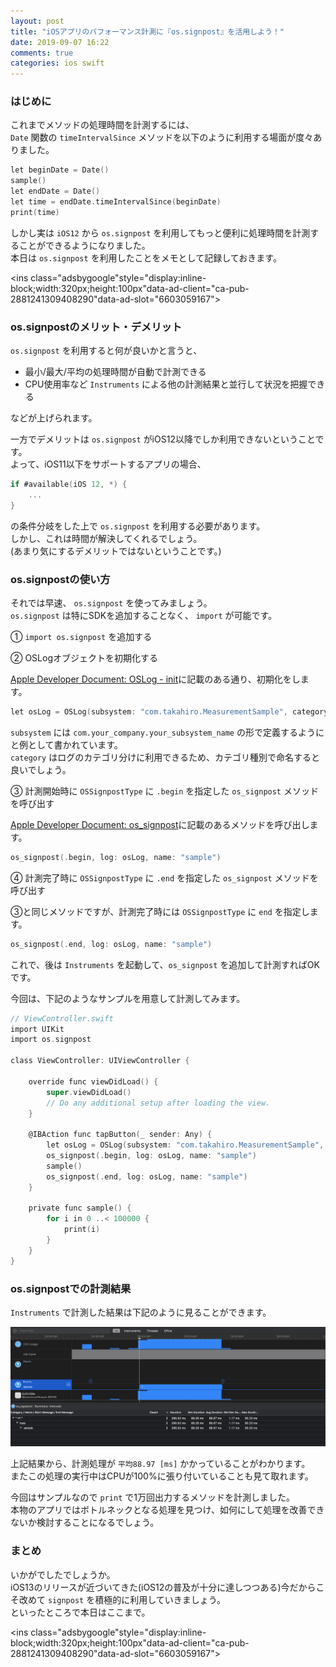 ```yaml
---
layout: post
title: "iOSアプリのパフォーマンス計測に『os.signpost』を活用しよう！"
date: 2019-09-07 16:22
comments: true
categories: ios swift
---
```


### はじめに
これまでメソッドの処理時間を計測するには、  
`Date` 関数の `timeIntervalSince` メソッドを以下のように利用する場面が度々ありました。  

```objective-c
let beginDate = Date()
sample()
let endDate = Date()
let time = endDate.timeIntervalSince(beginDate)
print(time)
```

しかし実は `iOS12` から `os.signpost` を利用してもっと便利に処理時間を計測することができるようになりました。  
本日は `os.signpost` を利用したことをメモとして記録しておきます。  

<script async src="//pagead2.googlesyndication.com/pagead/js/adsbygoogle.js"></script>
<ins class="adsbygoogle"style="display:inline-block;width:320px;height:100px"data-ad-client="ca-pub-2881241309408290"data-ad-slot="6603059167"></ins>
<script>
(adsbygoogle = window.adsbygoogle || []).push({});
</script>

<!-- more -->

### os.signpostのメリット・デメリット
`os.signpost` を利用すると何が良いかと言うと、  

* 最小/最大/平均の処理時間が自動で計測できる  
* CPU使用率など `Instruments` による他の計測結果と並行して状況を把握できる  

などが上げられます。  

一方でデメリットは `os.signpost` がiOS12以降でしか利用できないということです。  
よって、iOS11以下をサポートするアプリの場合、  

```objective-c
if #available(iOS 12, *) {
    ...
}
```

の条件分岐をした上で `os.signpost` を利用する必要があります。  
しかし、これは時間が解決してくれるでしょう。  
(あまり気にするデメリットではないということです。)  

### os.signpostの使い方
それでは早速、 `os.signpost` を使ってみましょう。  
`os.signpost` は特にSDKを追加することなく、 `import` が可能です。  

① `import os.signpost` を追加する  

② OSLogオブジェクトを初期化する  

[Apple Developer Document: OSLog - init](https://developer.apple.com/documentation/os/oslog/2320726-init)に記載のある通り、初期化をします。  

```objective-c
let osLog = OSLog(subsystem: "com.takahiro.MeasurementSample", category: "loop")
```

`subsystem` には `com.your_company.your_subsystem_name` の形で定義するようにと例として書かれています。  
`category` はログのカテゴリ分けに利用できるため、カテゴリ種別で命名すると良いでしょう。  

③ 計測開始時に `OSSignpostType` に `.begin` を指定した `os_signpost` メソッドを呼び出す  

[Apple Developer Document: os_signpost](https://developer.apple.com/documentation/os/3019241-os_signpost)に記載のあるメソッドを呼び出します。  

```objective-c
os_signpost(.begin, log: osLog, name: "sample")
```  

④ 計測完了時に `OSSignpostType` に `.end` を指定した `os_signpost` メソッドを呼び出す  

③と同じメソッドですが、計測完了時には `OSSignpostType` に `end` を指定します。  

```objective-c
os_signpost(.end, log: osLog, name: "sample")
```

これで、後は `Instruments` を起動して、`os_signpost` を追加して計測すればOKです。  

今回は、下記のようなサンプルを用意して計測してみます。  

```objective-c
// ViewController.swift
import UIKit
import os.signpost

class ViewController: UIViewController {

    override func viewDidLoad() {
        super.viewDidLoad()
        // Do any additional setup after loading the view.
    }

    @IBAction func tapButton(_ sender: Any) {
        let osLog = OSLog(subsystem: "com.takahiro.MeasurementSample", category: "loop")
        os_signpost(.begin, log: osLog, name: "sample")
        sample()
        os_signpost(.end, log: osLog, name: "sample")
    }

    private func sample() {
        for i in 0 ..< 100000 {
            print(i)
        }
    }
}
```

### os.signpostでの計測結果
`Instruments` で計測した結果は下記のように見ることができます。  

![Instrumentsのos.signpostの計測結果](/images/os-signpost.png)  

上記結果から、計測処理が `平均88.97 [ms]` かかっていることがわかります。  
またこの処理の実行中はCPUが100%に張り付いていることも見て取れます。  

今回はサンプルなので `print` で1万回出力するメソッドを計測しました。  
本物のアプリではボトルネックとなる処理を見つけ、如何にして処理を改善できないか検討することになるでしょう。  

### まとめ
いかがでしたでしょうか。  
iOS13のリリースが近づいてきた(iOS12の普及が十分に達しつつある)今だからこそ改めて `signpost` を積極的に利用していきましょう。  
といったところで本日はここまで。  

<script async src="//pagead2.googlesyndication.com/pagead/js/adsbygoogle.js"></script>
<ins class="adsbygoogle"style="display:inline-block;width:320px;height:100px"data-ad-client="ca-pub-2881241309408290"data-ad-slot="6603059167"></ins>
<script>
(adsbygoogle = window.adsbygoogle || []).push({});
</script>
